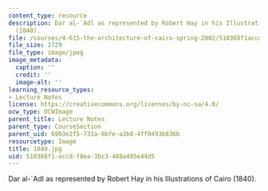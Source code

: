 ```yaml
---
content_type: resource
description: Dar al-`Adl as represented by Robert Hay in his Illustrations of Cairo
  (1840).
file: /courses/4-615-the-architecture-of-cairo-spring-2002/510368f1accdf8ea3bc3488a495e44d5_1049.jpg
file_size: 2729
file_type: image/jpeg
image_metadata:
  caption: ''
  credit: ''
  image-alt: ''
learning_resource_types:
- Lecture Notes
license: https://creativecommons.org/licenses/by-nc-sa/4.0/
ocw_type: OCWImage
parent_title: Lecture Notes
parent_type: CourseSection
parent_uid: 6903e2f5-731a-0bfe-a3b8-4ff0493b836b
resourcetype: Image
title: 1049.jpg
uid: 510368f1-accd-f8ea-3bc3-488a495e44d5
---
```

Dar al-`Adl as represented by Robert Hay in his Illustrations of Cairo (1840).